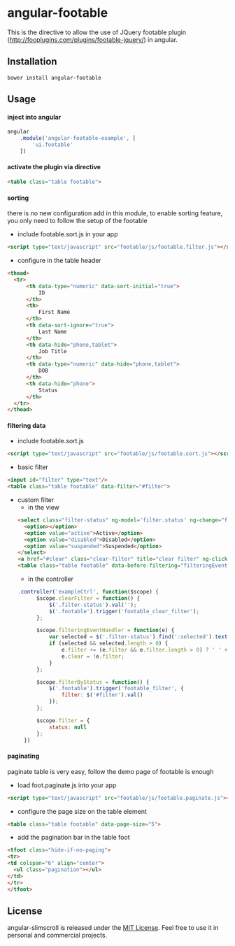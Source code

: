 angular-footable
================

This is the directive to allow the use of JQuery footable plugin (http://fooplugins.com/plugins/footable-jquery/) in angular.

Installation
------------

```shell
bower install angular-footable
```

Usage
-----
#### inject into angular
```javascript
angular
    .module('angular-footable-example', [
        'ui.footable'
    ])
```
#### activate the plugin via directive
```html
<table class="table footable">
```
#### sorting
  there is no new configuration add in this module, to enable sorting feature, you only need to follow the setup of the footable
  * include footable.sort.js in your app
```html
<script type="text/javascript" src="footable/js/footable.filter.js"></script>
```
  * configure in the table header
```html
<thead>
  <tr>
      <th data-type="numeric" data-sort-initial="true">
          ID
      </th>
      <th>
          First Name
      </th>
      <th data-sort-ignore="true">
          Last Name
      </th>
      <th data-hide="phone,tablet">
          Job Title
      </th>
      <th data-type="numeric" data-hide="phone,tablet">
          DOB
      </th>
      <th data-hide="phone">
          Status
      </th>
  </tr>
</thead>
```
#### filtering data
  * include footable.sort.js
```html
<script type="text/javascript" src="footable/js/footable.sort.js"></script>
```
  * basic filter
```html
<input id="filter" type="text"/>
<table class="table footable" data-filter="#filter">
```
  * custom filter
    * in the view
    ```html
    <select class="filter-status" ng-model='filter.status' ng-change="filterByStatus()">
      <option></option>
      <option value="active">Active</option>
      <option value="disabled">Disabled</option>
      <option value="suspended">Suspended</option>
    </select>
    <a href="#clear" class="clear-filter" title="clear filter" ng-click="clearFilter()">[clear]</a>
    <table class="table footable" data-before-filtering="filteringEventHandler">
    ```
    * in the controller
    ```javascript
    .controller('exampleCtrl', function($scope) {
          $scope.clearFilter = function() {
              $('.filter-status').val('');
              $('.footable').trigger('footable_clear_filter');
          };
    
          $scope.filteringEventHandler = function(e) {
              var selected = $('.filter-status').find(':selected').text();
              if (selected && selected.length > 0) {
                  e.filter += (e.filter && e.filter.length > 0) ? ' ' + selected : selected;
                  e.clear = !e.filter;
              }
          };
    
          $scope.filterByStatus = function() {
              $('.footable').trigger('footable_filter', {
                  filter: $('#filter').val()
              });
          };
    
          $scope.filter = {
              status: null
          };
      })
    ```
#### paginating
  paginate table is very easy, follow the demo page of footable is enough
  * load foot.paginate.js into your app
```html
<script type="text/javascript" src="footable/js/footable.paginate.js"></script>
```
  * configure the page size on the table element
```html
<table class="table footable" data-page-size="5">
```
  * add the pagination bar in the table foot
```html
<tfoot class="hide-if-no-paging">
<tr>
<td colspan="6" align="center">
  <ul class="pagination"></ul>
</td>
</tr>
</tfoot>
```

License
-------
angular-slimscroll is released under the [MIT License](http://en.wikipedia.org/wiki/MIT_License). Feel free to use it in personal and commercial projects.
